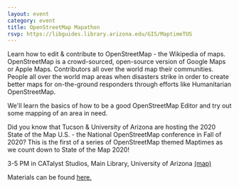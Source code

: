 ```yaml
---
layout: event
category: event
title: OpenStreetMap Mapathon
rsvp: https://libguides.library.arizona.edu/GIS/MaptimeTUS
---
```


Learn how to edit & contribute to OpenStreetMap - the Wikipedia of maps. OpenStreetMap is a crowd-sourced, open-source version of Google Maps or Apple Maps. Contributors all over the world map their communities. People all over the world map areas when disasters strike in order to create better maps for on-the-ground responders through efforts like Humanitarian OpenStreetMap. 

We'll learn the basics of how to be a good OpenStreetMap Editor and try out some mapping of an area in need. 

Did you know that Tucson & University of Arizona are hosting the 2020 State of the Map U.S. - the National OpenStreetMap conference in Fall of 2020? This is the first of a series of OpenStreetMap themed Maptimes as we count down to State of the Map 2020! 

3-5 PM in CATalyst Studios, Main Library, University of Arizona [(map)](https://maps.arizona.edu/campus360/?shareId=cffd90949e3d2b8aec3f6e9d727e66680d6c2973)

Materials can be found [here.](https://github.com/maptime/tucson/tree/gh-pages/sessions) 
